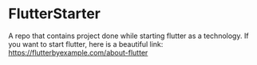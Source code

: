 # FlutterStarter

A repo that contains project done while starting flutter as a technology.
If you want to start flutter, here is a beautiful link: https://flutterbyexample.com/about-flutter

